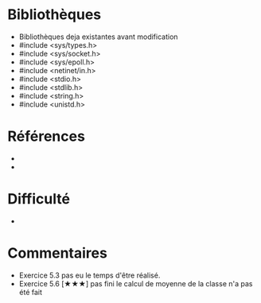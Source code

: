 # Bibliothèques
* Bibliothèques deja existantes avant modification
* #include <sys/types.h>
* #include <sys/socket.h>
* #include <sys/epoll.h>
* #include <netinet/in.h>
* #include <stdio.h>
* #include <stdlib.h>
* #include <string.h>
* #include <unistd.h>

# Références
*
*

# Difficulté
*

# Commentaires
* Exercice 5.3 pas eu le temps d'être réalisé.
* Exercice 5.6 [★★★] pas fini le calcul de moyenne de la classe n'a pas été fait


